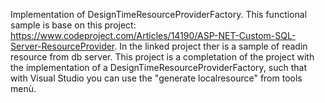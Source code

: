 Implementation of DesignTimeResourceProviderFactory. This functional sample is base on this project: https://www.codeproject.com/Articles/14190/ASP-NET-Custom-SQL-Server-ResourceProvider. 
In the linked project ther is a sample of readin resource from db server. This project is a completation of the project with the implementation of a DesignTimeResourceProviderFactory, such that with Visual Studio you can use the "generate localresource" from tools menù.
